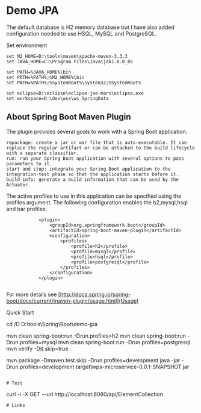 # Demo JPA 

The default database is H2 memory database but I have also added configuration needed to use HSQL, 
MySQL and PostgreSQL.

Set environment
```batch 
set M2_HOME=D:\tools\maven\apache-maven-3.3.3
set JAVA_HOME=C:\Program Files\Java\jdk1.8.0_05

set PATH=%JAVA_HOME%\bin
set PATH=%PATH%;%M2_HOME%\bin
set PATH=%PATH%;%SystemRoot%\system32;%SystemRoot%

set eclipse=D:\eclipse\eclipse-jee-mars\eclipse.exe
set workspace=D:\dev\wss\ws_SpringData
```

## About Spring Boot Maven Plugin

The plugin provides several goals to work with a Spring Boot application:

    repackage: create a jar or war file that is auto-executable. It can replace the regular artifact or can be attached to the build lifecycle with a separate classifier.
    run: run your Spring Boot application with several options to pass parameters to it.
    start and stop: integrate your Spring Boot application to the integration-test phase so that the application starts before it.
    build-info: generate a build information that can be used by the Actuator.
     
     

The active profiles to use in this application can be specified using the profiles argument. 
The following configuration enables the h2,mysql,hsql and bar profiles:
```   
			<plugin>
				<groupId>org.springframework.boot</groupId>
				<artifactId>spring-boot-maven-plugin</artifactId>
				<configuration>
					<profiles>
						<profile>h2</profile>
						<profile>mysql</profile>
						<profile>hsql</profile>
						<profile>postgresql</profile>						
					</profiles>
				</configuration>         				
			</plugin>
			
```
For more details see [http://docs.spring.io/spring-boot/docs/current/maven-plugin/usage.html](Usage)

Quick Start

cd /D D:\tools\Spring\Boot\demo-jpa

mvn clean spring-boot:run -Drun.profiles=h2
mvn clean spring-boot:run -Drun.profiles=mysql
mvn clean spring-boot:run -Drun.profiles=postgresql
mvn verify -Dit.skip=true

mvn package -Dmaven.test.skip -Drun.profiles=development
java -jar -Drun.profiles=development target\wps-microservice-0.0.1-SNAPSHOT.jar
```

# Test 

```
curl -i -X GET --url http://localhost:8080/api/ElementCollection

```
# Links

